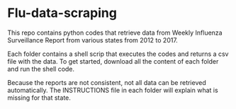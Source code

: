 # Flu-data-scraping
This repo contains python codes that retrieve data from Weekly Influenza Surveillance Report from various states from 2012 to 2017.

Each folder contains a shell scrip that executes the codes and returns a csv file with the data. To get started, download all the content of each folder and run the shell code. 
  
Because the reports are not consistent, not all data can be retrieved automatically. The INSTRUCTIONS file in each folder will explain what is missing for that state.

